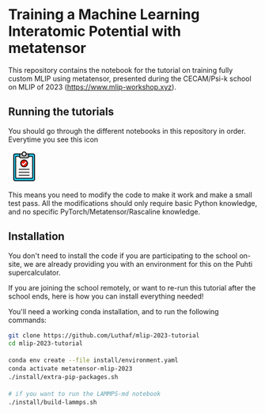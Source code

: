 # Training a Machine Learning Interatomic Potential with metatensor

This repository contains the notebook for the tutorial on training fully custom
MLIP using metatensor, presented during the CECAM/Psi-k school on MLIP of 2023
(https://www.mlip-workshop.xyz).


## Running the tutorials

You should go through the different notebooks in this repository in order.
Everytime you see this icon

![TASK](images/clipboard.png)

This means you need to modify the code to make it work and make a small test
pass. All the modifications should only require basic Python knowledge, and no
specific PyTorch/Metatensor/Rascaline knowledge.

## Installation

You don't need to install the code if you are participating to the school
on-site, we are already providing you with an environment for this on the Puhti
supercalculator.

If you are joining the school remotely, or want to re-run this tutorial after
the school ends, here is how you can install everything needed!

You'll need a working conda installation, and to run the following commands:

```bash
git clone https://github.com/Luthaf/mlip-2023-tutorial
cd mlip-2023-tutorial

conda env create --file install/environment.yaml
conda activate metatensor-mlip-2023
./install/extra-pip-packages.sh

# if you want to run the LAMMPS-md notebook
./install/build-lammps.sh
```
